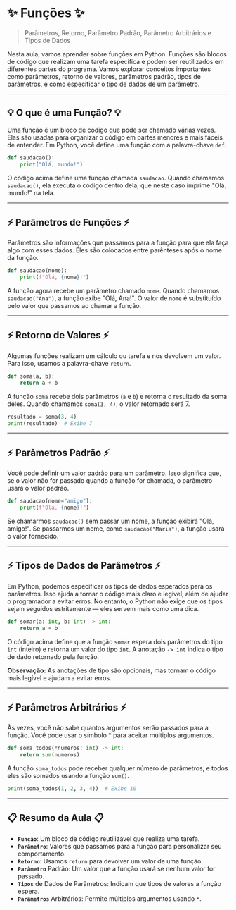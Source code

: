 # ✨ Funções ✨

> Parâmetros, Retorno, Parâmetro Padrão, Parâmetro Arbitrários e Tipos de Dados

Nesta aula, vamos aprender sobre funções em Python. Funções são blocos de código que realizam uma tarefa específica e podem ser reutilizados em diferentes partes do programa. Vamos explorar conceitos importantes como parâmetros, retorno de valores, parâmetros padrão, tipos de parâmetros, e como especificar o tipo de dados de um parâmetro.

---

## 💡 O que é uma Função? 💡

Uma função é um bloco de código que pode ser chamado várias vezes. Elas são usadas para organizar o código em partes menores e mais fáceis de entender. Em Python, você define uma função com a palavra-chave `def`.

```python
def saudacao():
    print("Olá, mundo!")
```

O código acima define uma função chamada `saudacao`. Quando chamamos `saudacao()`, ela executa o código dentro dela, que neste caso imprime "Olá, mundo!" na tela.

---

## ⚡ Parâmetros de Funções ⚡

Parâmetros são informações que passamos para a função para que ela faça algo com esses dados. Eles são colocados entre parênteses após o nome da função.

```python
def saudacao(nome):
    print(f"Olá, {nome}!")
```

A função agora recebe um parâmetro chamado `nome`. Quando chamamos `saudacao("Ana")`, a função exibe "Olá, Ana!". O valor de `nome` é substituído pelo valor que passamos ao chamar a função.

---

## ⚡ Retorno de Valores ⚡

Algumas funções realizam um cálculo ou tarefa e nos devolvem um valor. Para isso, usamos a palavra-chave `return`.

```python
def soma(a, b):
    return a + b
```

A função `soma` recebe dois parâmetros (`a` e `b`) e retorna o resultado da soma deles. Quando chamamos `soma(3, 4)`, o valor retornado será 7.

```python
resultado = soma(3, 4)
print(resultado)  # Exibe 7
```

---

## ⚡ Parâmetros Padrão ⚡

Você pode definir um valor padrão para um parâmetro. Isso significa que, se o valor não for passado quando a função for chamada, o parâmetro usará o valor padrão.

```python
def saudacao(nome="amigo"):
    print(f"Olá, {nome}!")
```

Se chamarmos `saudacao()` sem passar um nome, a função exibirá "Olá, amigo!". Se passarmos um nome, como `saudacao("Maria")`, a função usará o valor fornecido.

---

## ⚡ Tipos de Dados de Parâmetros ⚡

Em Python, podemos especificar os tipos de dados esperados para os parâmetros. Isso ajuda a tornar o código mais claro e legível, além de ajudar o programador a evitar erros. No entanto, o Python não exige que os tipos sejam seguidos estritamente — eles servem mais como uma dica.

```python
def somar(a: int, b: int) -> int:
    return a + b
```

O código acima define que a função `somar` espera dois parâmetros do tipo `int` (inteiro) e retorna um valor do tipo `int`. A anotação `-> int` indica o tipo de dado retornado pela função.

**Observação:** As anotações de tipo são opcionais, mas tornam o código mais legível e ajudam a evitar erros.

---

## ⚡ Parâmetros Arbitrários ⚡

Às vezes, você não sabe quantos argumentos serão passados para a função. Você pode usar o símbolo \* para aceitar múltiplos argumentos.

```python
def soma_todos(*numeros: int) -> int:
    return sum(numeros)
```

A função `soma_todos` pode receber qualquer número de parâmetros, e todos eles são somados usando a função `sum()`.

```python
print(soma_todos(1, 2, 3, 4))  # Exibe 10
```

---

## 📋 Resumo da Aula 📋

- **`Função`**: Um bloco de código reutilizável que realiza uma tarefa.
- **`Parâmetro`**: Valores que passamos para a função para personalizar seu comportamento.
- **`Retorno`**: Usamos `return` para devolver um valor de uma função.
- **`Parâmetro`** Padrão: Um valor que a função usará se nenhum valor for passado.
- **`Tipos`** de Dados de Parâmetros: Indicam que tipos de valores a função espera.
- **`Parâmetros`** Arbitrários: Permite múltiplos argumentos usando `*`.